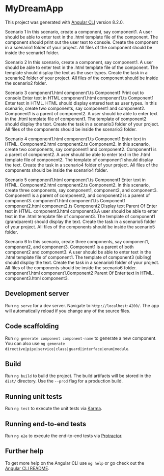 # MyDreamApp

This project was generated with [Angular CLI](https://github.com/angular/angular-cli) version 8.2.0.

Scenario 1 In this scenario, create a component, say component1. A user should be able to enter text in the .html template file of the component. The component should print out the user text to console. Create the component in a scenario1 folder of your project. All files of the component should be inside the scenario1 folder. 

Scenario 2 In this scenario, create a component, say component1. A user should be able to enter text in the .html template file of the component. The template should display the text as the user types. Create the task in a scenario2 folder of your project. All files of the component should be inside the scenario2 folder.

Scenario 3 component1.html component1.ts Component1 Print out to console Enter text in HTML component1.html component1.ts Component1 Enter text in HTML. HTML should display entered text as user types. In this scenario, create two components, say component1 and component2. Component1 is a parent of component2. A user should be able to enter text in the .html template file of component1. The template of component2 should display the text. Create the task in a scenario3 folder of your project. All files of the components should be inside the scenario3 folder.

Scenario 4 component1.html component1.ts Component1 Enter text in HTML. Component2.html component2.ts Component2. In this scenario, create two components, say component1 and component2. Component1 is a parent of component2. A user should be able to enter text in the .html template file of component2. The template of component1 should display the text. Create the task in a scenario4 folder of your project. All files of the components should be inside the scenario4 folder. 

Scenario 5 component1.html component1.ts Component1 Enter text in HTML. Component2.html component2.ts Component2. In this scenario, create three components, say component1, component2, and component3. Component1 is a parent of component2, and component2 is a parent of component3. component1.html component1.ts Component1 component2.html component2.ts Component2 Display text Parent Of Enter text in HTML. component3.html component3.A user should be able to enter text in the .html template file of component3. The template of component1 (grandparent) should display the text. Create the task in a scenario5 folder of your project. All files of the components should be inside the scenario5 folder.

Scenario 6 In this scenario, create three components, say component1, component2, and component3. Component1 is a parent of both component2 and component3. A user should be able to enter text in the .html template file of component1. The template of component3 (sibling) should display the text. Create the task in a scenario6 folder of your project. All files of the components should be inside the scenario6 folder. component1.html component1.Component2 Parent Of Enter text in HTML. component3.html component3.



## Development server

Run `ng serve` for a dev server. Navigate to `http://localhost:4200/`. The app will automatically reload if you change any of the source files.

## Code scaffolding

Run `ng generate component component-name` to generate a new component. You can also use `ng generate directive|pipe|service|class|guard|interface|enum|module`.

## Build

Run `ng build` to build the project. The build artifacts will be stored in the `dist/` directory. Use the `--prod` flag for a production build.

## Running unit tests

Run `ng test` to execute the unit tests via [Karma](https://karma-runner.github.io).

## Running end-to-end tests

Run `ng e2e` to execute the end-to-end tests via [Protractor](http://www.protractortest.org/).

## Further help

To get more help on the Angular CLI use `ng help` or go check out the [Angular CLI README](https://github.com/angular/angular-cli/blob/master/README.md).
